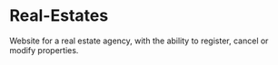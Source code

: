 # Real-Estates
Website for a real estate agency, with the ability to register, cancel or modify properties.
